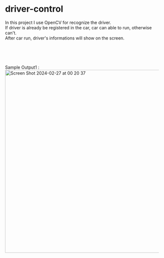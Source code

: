 # driver-control

In this project I use OpenCV for recognize the driver.<br>
If driver is already be registered in the car, car can able to run, otherwise can't.<br>
After car run, driver's informations will show on the screen.


<br><br><br>



Sample Output1 : <br>
<img width="600" alt="Screen Shot 2024-02-27 at 00 20 37" src="https://github.com/aliemre2023/driver-control/assets/93014021/dcb52a87-a6f6-41f4-a4f2-d2305494eb3d">
<br>
